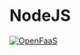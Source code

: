 # NodeJS
[![OpenFaaS](https://img.shields.io/badge/openfaas-cloud-blue.svg)](https://www.openfaas.com)

